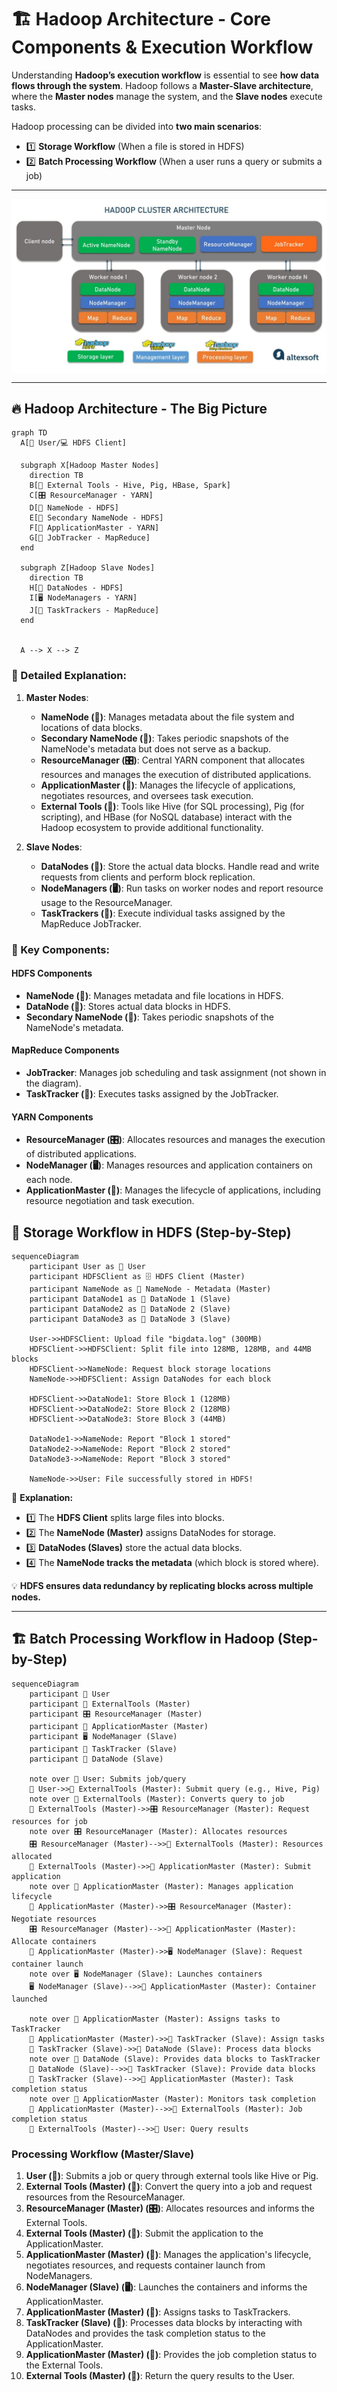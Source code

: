 # 🏗 **Hadoop Architecture - Core Components & Execution Workflow**

Understanding **Hadoop’s execution workflow** is essential to see **how data flows through the system**. Hadoop follows a **Master-Slave architecture**, where the **Master nodes** manage the system, and the **Slave nodes** execute tasks.

Hadoop processing can be divided into **two main scenarios**:

- 1️⃣ **Storage Workflow** (When a file is stored in HDFS)
- 2️⃣ **Batch Processing Workflow** (When a user runs a query or submits a job)

---

<div style="display: flex; justify-content: center; align-items: center;">
    <img alt="Hadoop Architecture" src="images/hadoop-architecture.png" />
</div>

---

## 🔥 **Hadoop Architecture - The Big Picture**

```mermaid
graph TD
  A[👤 User/💻 HDFS Client]

  subgraph X[Hadoop Master Nodes]
    direction TB
    B[🐝 External Tools - Hive, Pig, HBase, Spark]
    C[🎛 ResourceManager - YARN]
    D[🧠 NameNode - HDFS]
    E[📜 Secondary NameNode - HDFS]
    F[📝 ApplicationMaster - YARN]
    G[🧠 JobTracker - MapReduce]
  end

  subgraph Z[Hadoop Slave Nodes]
    direction TB
    H[💾 DataNodes - HDFS]
    I[🖥️ NodeManagers - YARN]
    J[🔄 TaskTrackers - MapReduce]
  end


  A --> X --> Z

```

### **📌 Detailed Explanation:**

1. **Master Nodes**:

   - **NameNode (🧠)**: Manages metadata about the file system and locations of data blocks.
   - **Secondary NameNode (📜)**: Takes periodic snapshots of the NameNode's metadata but does not serve as a backup.
   - **ResourceManager (🎛)**: Central YARN component that allocates resources and manages the execution of distributed applications.
   - **ApplicationMaster (📝)**: Manages the lifecycle of applications, negotiates resources, and oversees task execution.
   - **External Tools (🐝)**: Tools like Hive (for SQL processing), Pig (for scripting), and HBase (for NoSQL database) interact with the Hadoop ecosystem to provide additional functionality.

2. **Slave Nodes**:
   - **DataNodes (💾)**: Store the actual data blocks. Handle read and write requests from clients and perform block replication.
   - **NodeManagers (🖥️)**: Run tasks on worker nodes and report resource usage to the ResourceManager.
   - **TaskTrackers (🔄)**: Execute individual tasks assigned by the MapReduce JobTracker.

### **📌 Key Components:**

#### **HDFS Components**

- **NameNode (🧠)**: Manages metadata and file locations in HDFS.
- **DataNode (💾)**: Stores actual data blocks in HDFS.
- **Secondary NameNode (📜)**: Takes periodic snapshots of the NameNode's metadata.

#### **MapReduce Components**

- **JobTracker**: Manages job scheduling and task assignment (not shown in the diagram).
- **TaskTracker (🔄)**: Executes tasks assigned by the JobTracker.

#### **YARN Components**

- **ResourceManager (🎛)**: Allocates resources and manages the execution of distributed applications.
- **NodeManager (🖥️)**: Manages resources and application containers on each node.
- **ApplicationMaster (📝)**: Manages the lifecycle of applications, including resource negotiation and task execution.

## 📂 **Storage Workflow in HDFS (Step-by-Step)**

```mermaid
sequenceDiagram
    participant User as 👤 User
    participant HDFSClient as 🗄️ HDFS Client (Master)
    participant NameNode as 🧠 NameNode - Metadata (Master)
    participant DataNode1 as 💾 DataNode 1 (Slave)
    participant DataNode2 as 💾 DataNode 2 (Slave)
    participant DataNode3 as 💾 DataNode 3 (Slave)

    User->>HDFSClient: Upload file "bigdata.log" (300MB)
    HDFSClient->>HDFSClient: Split file into 128MB, 128MB, and 44MB blocks
    HDFSClient->>NameNode: Request block storage locations
    NameNode->>HDFSClient: Assign DataNodes for each block

    HDFSClient->>DataNode1: Store Block 1 (128MB)
    HDFSClient->>DataNode2: Store Block 2 (128MB)
    HDFSClient->>DataNode3: Store Block 3 (44MB)

    DataNode1->>NameNode: Report "Block 1 stored"
    DataNode2->>NameNode: Report "Block 2 stored"
    DataNode3->>NameNode: Report "Block 3 stored"

    NameNode->>User: File successfully stored in HDFS!
```

📌 **Explanation:**

- 1️⃣ The **HDFS Client** splits large files into blocks.
- 2️⃣ The **NameNode (Master)** assigns DataNodes for storage.
- 3️⃣ **DataNodes (Slaves)** store the actual data blocks.
- 4️⃣ The **NameNode tracks the metadata** (which block is stored where).

💡 **HDFS ensures data redundancy by replicating blocks across multiple nodes.**

---

## 🏗 **Batch Processing Workflow in Hadoop (Step-by-Step)**

```mermaid
sequenceDiagram
    participant 👤 User
    participant 🐝 ExternalTools (Master)
    participant 🎛 ResourceManager (Master)
    participant 📝 ApplicationMaster (Master)
    participant 🖥️ NodeManager (Slave)
    participant 🔄 TaskTracker (Slave)
    participant 💾 DataNode (Slave)

    note over 👤 User: Submits job/query
    👤 User->>🐝 ExternalTools (Master): Submit query (e.g., Hive, Pig)
    note over 🐝 ExternalTools (Master): Converts query to job
    🐝 ExternalTools (Master)->>🎛 ResourceManager (Master): Request resources for job
    note over 🎛 ResourceManager (Master): Allocates resources
    🎛 ResourceManager (Master)-->>🐝 ExternalTools (Master): Resources allocated
    🐝 ExternalTools (Master)->>📝 ApplicationMaster (Master): Submit application
    note over 📝 ApplicationMaster (Master): Manages application lifecycle
    📝 ApplicationMaster (Master)->>🎛 ResourceManager (Master): Negotiate resources
    🎛 ResourceManager (Master)-->>📝 ApplicationMaster (Master): Allocate containers
    📝 ApplicationMaster (Master)->>🖥️ NodeManager (Slave): Request container launch
    note over 🖥️ NodeManager (Slave): Launches containers
    🖥️ NodeManager (Slave)-->>📝 ApplicationMaster (Master): Container launched

    note over 📝 ApplicationMaster (Master): Assigns tasks to TaskTracker
    📝 ApplicationMaster (Master)->>🔄 TaskTracker (Slave): Assign tasks
    🔄 TaskTracker (Slave)->>💾 DataNode (Slave): Process data blocks
    note over 💾 DataNode (Slave): Provides data blocks to TaskTracker
    💾 DataNode (Slave)-->>🔄 TaskTracker (Slave): Provide data blocks
    🔄 TaskTracker (Slave)-->>📝 ApplicationMaster (Master): Task completion status
    note over 📝 ApplicationMaster (Master): Monitors task completion
    📝 ApplicationMaster (Master)-->>🐝 ExternalTools (Master): Job completion status
    🐝 ExternalTools (Master)-->>👤 User: Query results
```

### **Processing Workflow (Master/Slave)**

1. **User (👤)**: Submits a job or query through external tools like Hive or Pig.
2. **External Tools (Master) (🐝)**: Convert the query into a job and request resources from the ResourceManager.
3. **ResourceManager (Master) (🎛)**: Allocates resources and informs the External Tools.
4. **External Tools (Master) (🐝)**: Submit the application to the ApplicationMaster.
5. **ApplicationMaster (Master) (📝)**: Manages the application's lifecycle, negotiates resources, and requests container launch from NodeManagers.
6. **NodeManager (Slave) (🖥️)**: Launches the containers and informs the ApplicationMaster.
7. **ApplicationMaster (Master) (📝)**: Assigns tasks to TaskTrackers.
8. **TaskTracker (Slave) (🔄)**: Processes data blocks by interacting with DataNodes and provides the task completion status to the ApplicationMaster.
9. **ApplicationMaster (Master) (📝)**: Provides the job completion status to the External Tools.
10. **External Tools (Master) (🐝)**: Return the query results to the User.

